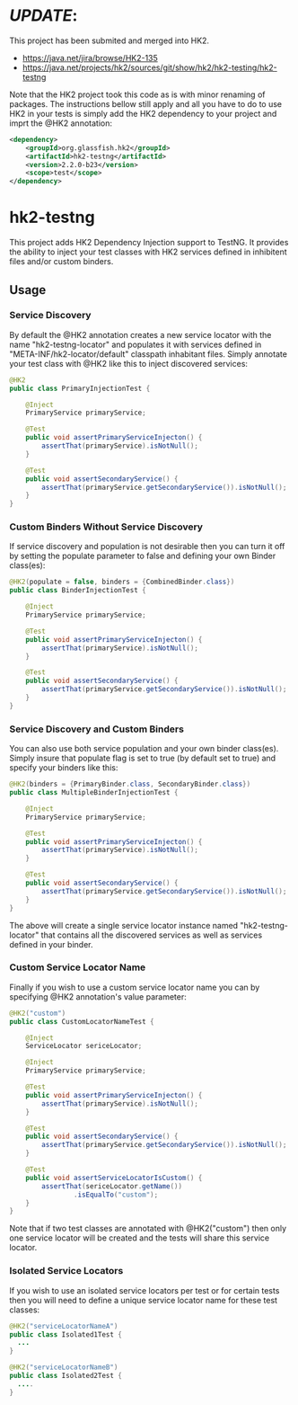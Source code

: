 # *UPDATE*: 
This project has been submited and merged into HK2.

* https://java.net/jira/browse/HK2-135
* https://java.net/projects/hk2/sources/git/show/hk2/hk2-testing/hk2-testng

Note that the HK2 project took this code as is with minor renaming of packages. The instructions bellow still apply and all you have to do to use HK2 in your tests is simply add the HK2 dependency to your project and imprt the @HK2 annotation:

```xml
<dependency>
    <groupId>org.glassfish.hk2</groupId>
    <artifactId>hk2-testng</artifactId>
    <version>2.2.0-b23</version>
    <scope>test</scope>
</dependency>
```



# hk2-testng


This project adds HK2 Dependency Injection support to TestNG. It provides the ability to inject your test classes with HK2 services defined in inhibitent files and/or custom binders.

## Usage


### Service Discovery

By default the @HK2 annotation creates a new service locator with the name "hk2-testng-locator" and populates it with services defined in "META-INF/hk2-locator/default" classpath inhabitant files. Simply annotate your test class with @HK2 like this to inject discovered services:


```java
@HK2
public class PrimaryInjectionTest {

    @Inject
    PrimaryService primaryService;

    @Test
    public void assertPrimaryServiceInjecton() {
        assertThat(primaryService).isNotNull();
    }

    @Test
    public void assertSecondaryService() {
        assertThat(primaryService.getSecondaryService()).isNotNull();
    }
}
```

### Custom Binders Without Service Discovery

If service discovery and population is not desirable then you can turn it off by setting the populate parameter to false and defining your own Binder class(es):


```java
@HK2(populate = false, binders = {CombinedBinder.class})
public class BinderInjectionTest {

    @Inject
    PrimaryService primaryService;

    @Test
    public void assertPrimaryServiceInjecton() {
        assertThat(primaryService).isNotNull();
    }

    @Test
    public void assertSecondaryService() {
        assertThat(primaryService.getSecondaryService()).isNotNull();
    }
}
```

### Service Discovery and Custom Binders

You can also use both service population and your own binder class(es). Simply insure that populate flag is set to true (by default set to true) and specify your binders like this:

```java
@HK2(binders = {PrimaryBinder.class, SecondaryBinder.class})
public class MultipleBinderInjectionTest {

    @Inject
    PrimaryService primaryService;

    @Test
    public void assertPrimaryServiceInjecton() {
        assertThat(primaryService).isNotNull();
    }

    @Test
    public void assertSecondaryService() {
        assertThat(primaryService.getSecondaryService()).isNotNull();
    }
}
```

The above will create a single service locator instance named "hk2-testng-locator" that contains all the discovered services as well as services defined in your binder.


### Custom Service Locator Name

Finally if you wish to use a custom service locator name you can by specifying @HK2 annotation's value parameter:

```java
@HK2("custom")
public class CustomLocatorNameTest {

    @Inject
    ServiceLocator sericeLocator;

    @Inject
    PrimaryService primaryService;

    @Test
    public void assertPrimaryServiceInjecton() {
        assertThat(primaryService).isNotNull();
    }

    @Test
    public void assertSecondaryService() {
        assertThat(primaryService.getSecondaryService()).isNotNull();
    }

    @Test
    public void assertServiceLocatorIsCustom() {
        assertThat(sericeLocator.getName())
                .isEqualTo("custom");
    }
}
```

Note that if two test classes are annotated with @HK2("custom") then only one service locator will be created and the tests will share this service locator. 


### Isolated Service Locators

If you wish to use an isolated service locators per test or for certain tests then you will need to define a unique service locator name for these test classes:


```java
@HK2("serviceLocatorNameA")
public class Isolated1Test {
  ...
}

@HK2("serviceLocatorNameB")
public class Isolated2Test {
  ....
}
```
